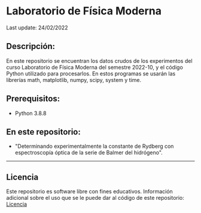 # Laboratorio de Física Moderna
Last update: 24/02/2022

## Descripción:
En este repositorio se encuentran los datos crudos de los experimentos del curso Laboratorio de Física Moderna del semestre 2022-10, y el código Python utilizado para procesarlos.
En estos programas se usarán las librerías math, matplotlib, numpy, scipy, system y time.

## Prerequisitos:
- Python 3.8.8

## En este repositorio:

- "Determinando experimentalmente la constante de Rydberg con espectroscopía óptica de la serie de Balmer del hidrógeno".
---

## Licencia
Este repositorio es software libre con fines educativos.
Información adicional sobre el uso que se le puede dar al código de este repositorio: [Licencia](https://github.com/Lucas-Nieto/Laboratorio_Fisica_Moderna/blob/main/LICENSE)

